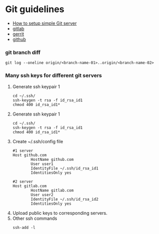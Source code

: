 # Git guidelines

* [How to setup simple Git server](https://git-scm.com/book/en/v2/Git-on-the-Server-Setting-Up-the-Server)
* [gitlab](gitlab)
* [gerrit](gerrit)
* [github](github)

### git branch diff
```
git log --oneline origin/<branch-name-01>..origin/<branch-name-02>
```

### Many ssh keys for different git servers
1. Generate ssh keypair 1  
   ```
   cd ~/.ssh/
   ssh-keygen -t rsa -f id_rsa_id1
   chmod 400 id_rsa_id1*
   ```
2. Generate ssh keypair 1
   ```
   cd ~/.ssh/
   ssh-keygen -t rsa -f id_rsa_id1
   chmod 400 id_rsa_id1*
   ```
3. Create ~/.ssh/config file
   ```
   #1 server
   Host github.com
           HostName github.com
           User user1
           IdentityFile ~/.ssh/id_rsa_id1
           IdentitiesOnly yes

   #2 server  
   Host gitlab.com
           HostName gitlab.com
           User user2
           IdentityFile ~/.ssh/id_rsa_id2
           IdentitiesOnly yes
   ``` 
4. Upload public keys to corresponding servers.   
5. Other ssh commands
   ```
   ssh-add -l
   
   ```